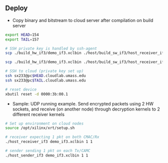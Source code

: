 ## Deploy
- Copy binary and bitstream to cloud server after compilation on build server

```bash
export HEAD=154
export TAIL=157

# SSH private key is handled by ssh-agent
scp ./build_hw_if3/demo_if3.xclbin ./host/build_sw_if3/host_receiver_if3 ./host/build_sw_if3/host_sender_if3 ./host/alice29.txt ./host/pg66489.txt sx233@pc$HEAD.cloudlab.umass.edu:~

scp ./build_hw_if3/demo_if3.xclbin ./host/build_sw_if3/host_receiver_if3 ./host/build_sw_if3/host_sender_if3 ./host/alice29.txt ./host/pg66489.txt sx233@pc$TAIL.cloudlab.umass.edu:~

# SSH to cloud (private key set up)
ssh sx233@pc$HEAD.cloudlab.umass.edu
ssh sx233@pc$TAIL.cloudlab.umass.edu

# reset device
xbutil reset -d 0000:3b:00.1
```

- Sample: UDP running example. Send encrypted packets using 2 HW sockets, and receive (on another node) through decryption kernels to 2 different receiver kernels

```bash
# Set up environment on cloud nodes
source /opt/xilinx/xrt/setup.sh

# receiver expecting 1 pkt on both CMAC/Rx
./host_receiver_if3 demo_if3.xclbin 1 1

# sender sending 1 pkt on each Tx/CAMC
./host_sender_if3 demo_if3.xclbin 1 1
```
